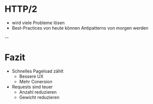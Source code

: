 # HTTP/2

- wird viele Probleme lösen
- Best-Practices von heute können Antipatterns von morgen werden

--

# Fazit

- Schnelles Pageload zählt
    - Bessere UX
    - Mehr Conersion
- Requests sind teuer
    - Anzahl reduzieren
    - Gewicht reduzieren
